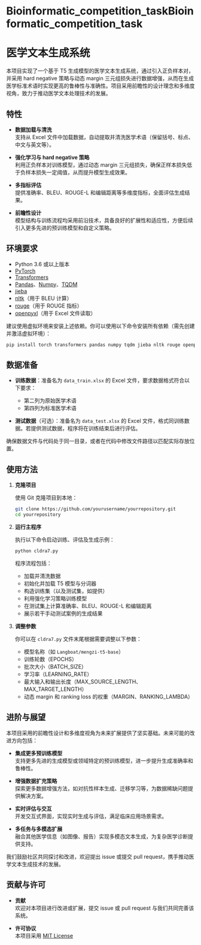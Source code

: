 # Bioinformatic_competition_taskBioinformatic_competition_task

# 医学文本生成系统

本项目实现了一个基于 T5 生成模型的医学文本生成系统，通过引入正负样本对，并采用 hard negative 策略与动态 margin 三元组损失进行数据增强，从而在生成医学标准术语时实现更高的鲁棒性与准确性。项目采用前瞻性的设计理念和多维度视角，致力于推动医学文本处理技术的发展。

## 特性

- **数据加载与清洗**  
  支持从 Excel 文件中加载数据，自动提取并清洗医学术语（保留括号、标点、中文与英文等）。

- **强化学习与 hard negative 策略**  
  利用正负样本对训练模型，通过动态 margin 三元组损失，确保正样本损失低于负样本损失一定阈值，从而提升模型生成效果。

- **多指标评估**  
  提供准确率、BLEU、ROUGE-L 和编辑距离等多维度指标，全面评估生成结果。

- **前瞻性设计**  
  模型结构与训练流程均采用前沿技术，具备良好的扩展性和适应性，方便后续引入更多先进的预训练模型和自定义策略。

## 环境要求

- Python 3.6 或以上版本
- [PyTorch](https://pytorch.org/)
- [Transformers](https://huggingface.co/transformers/)
- [Pandas](https://pandas.pydata.org/)、[Numpy](https://numpy.org/)、[TQDM](https://github.com/tqdm/tqdm)
- [jieba](https://github.com/fxsjy/jieba)
- [nltk](https://www.nltk.org/)（用于 BLEU 计算）
- [rouge](https://pypi.org/project/rouge/)（用于 ROUGE 指标）
- [openpyxl](https://openpyxl.readthedocs.io/)（用于 Excel 文件读取）

建议使用虚拟环境来安装上述依赖。你可以使用以下命令安装所有依赖（需先创建并激活虚拟环境）：

```bash
pip install torch transformers pandas numpy tqdm jieba nltk rouge openpyxl
```

## 数据准备

- **训练数据**：准备名为 `data_train.xlsx` 的 Excel 文件，要求数据格式符合以下要求：
  - 第二列为原始医学术语
  - 第四列为标准医学术语

- **测试数据**（可选）：准备名为 `data_test.xlsx` 的 Excel 文件，格式同训练数据。若提供测试数据，程序将在训练结束后进行评估。

确保数据文件与代码处于同一目录，或者在代码中修改文件路径以匹配实际存放位置。

## 使用方法

1. **克隆项目**

   使用 Git 克隆项目到本地：
   ```bash
   git clone https://github.com/yourusername/yourrepository.git
   cd yourrepository
   ```

2. **运行主程序**

   执行以下命令启动训练、评估及生成示例：
   ```bash
   python cldra7.py
   ```

   程序流程包括：
   - 加载并清洗数据
   - 初始化并加载 T5 模型与分词器
   - 构造训练集（以及测试集，如提供）
   - 利用强化学习策略训练模型
   - 在测试集上计算准确率、BLEU、ROUGE-L 和编辑距离
   - 展示若干手动测试案例的生成结果

3. **调整参数**

   你可以在 `cldra7.py` 文件末尾根据需要调整以下参数：
   - 模型名称（如 `Langboat/mengzi-t5-base`）
   - 训练轮数（EPOCHS）
   - 批次大小（BATCH_SIZE）
   - 学习率（LEARNING_RATE）
   - 最大输入和输出长度（MAX_SOURCE_LENGTH、MAX_TARGET_LENGTH）
   - 动态 margin 和 ranking loss 的权重（MARGIN、RANKING_LAMBDA）

## 进阶与展望

本项目采用的前瞻性设计和多维度视角为未来扩展提供了坚实基础。未来可能的改进方向包括：

- **集成更多预训练模型**  
  支持更多先进的生成模型或领域特定的预训练模型，进一步提升生成准确率和鲁棒性。

- **增强数据扩充策略**  
  探索更多数据增强方法，如对抗性样本生成、迁移学习等，为数据稀缺问题提供解决方案。

- **实时评估与交互**  
  开发交互式界面，实现实时生成与评估，满足临床应用场景需求。

- **多任务与多模态扩展**  
  融合其他医学信息（如图像、报告）实现多模态文本生成，为复杂医学诊断提供支持。

我们鼓励社区共同探讨和改进，欢迎提出 issue 或提交 pull request，携手推动医学文本生成技术的发展。

## 贡献与许可

- **贡献**  
  欢迎对本项目进行改进或扩展，提交 issue 或 pull request 与我们共同完善该系统。

- **许可协议**  
  本项目采用 [MIT License](LICENSE)
